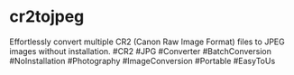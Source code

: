 # cr2tojpeg
Effortlessly convert multiple CR2 (Canon Raw Image Format) files to JPEG images without installation.  #CR2 #JPG #Converter #BatchConversion #NoInstallation #Photography #ImageConversion #Portable #EasyToUs

